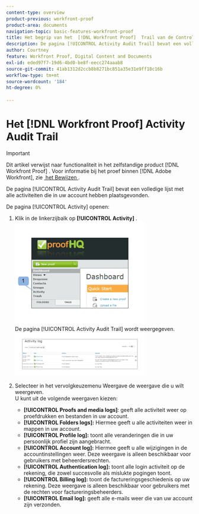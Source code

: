 ```yaml
---
content-type: overview
product-previous: workfront-proof
product-area: documents
navigation-topic: basic-features-workfront-proof
title: Het begrip van het  [!DNL Workfront Proof]  Trail van de Controle van de Activiteit
description: De pagina [!UICONTROL Activity Audit Trail] bevat een volledige lijst met alle activiteiten die in uw account hebben plaatsgevonden.
author: Courtney
feature: Workfront Proof, Digital Content and Documents
exl-id: eded97f7-19d6-4bd0-be8f-eecc274aaab8
source-git-commit: 41ab1312d2ccb8b8271bc851a35e31e9ff18c16b
workflow-type: tm+mt
source-wordcount: '184'
ht-degree: 0%

---
```


# Het [!DNL Workfront Proof] Activity Audit Trail

>[!IMPORTANT]
>
>Dit artikel verwijst naar functionaliteit in het zelfstandige product [!DNL Workfront Proof] . Voor informatie bij het proef binnen [!DNL Adobe Workfront], zie [&#x200B; het Bewijzen &#x200B;](../../../review-and-approve-work/proofing/proofing.md).

De pagina [!UICONTROL Activity Audit Trail] bevat een volledige lijst met alle activiteiten die in uw account hebben plaatsgevonden.

De pagina [!UICONTROL Activity] openen:

1. Klik in de linkerzijbalk op **[!UICONTROL Activity]** .\
   ![&#x200B; Activity.png &#x200B;](assets/activity-350x278.png)\
   De pagina [!UICONTROL Activity Audit Trail] wordt weergegeven.\
   ![&#x200B; Proof_and_media.png &#x200B;](assets/proof-and-media-350x119.png)

1. Selecteer in het vervolgkeuzemenu Weergave de weergave die u wilt weergeven.\
   U kunt uit de volgende weergaven kiezen:

   * **[!UICONTROL Proofs and media logs]**: geeft alle activiteit weer op proefdrukken en bestanden in uw account.
   * **[!UICONTROL Folders logs]:** Hiermee geeft u alle activiteiten weer in mappen in uw account.
   * **[!UICONTROL Profile log]:** toont alle veranderingen die in uw persoonlijk profiel zijn aangebracht.
   * **[!UICONTROL Account log]:** Hiermee geeft u alle wijzigingen in de accountinstellingen weer. Deze weergave is alleen beschikbaar voor gebruikers met beheerdersrechten.
   * **[!UICONTROL Authentication log]:** toont alle login activiteit op de rekening, die zowel succesvolle als mislukte pogingen toont.
   * **[!UICONTROL Billing log]:** toont de factureringsgeschiedenis op uw rekening. Deze weergave is alleen beschikbaar voor gebruikers met de rechten voor factureringsbeheerders.
   * **[!UICONTROL Email log]:** geeft alle e-mails weer die van uw account zijn verzonden.
